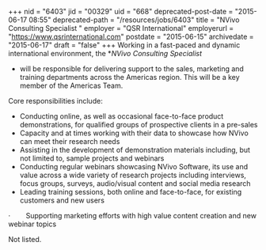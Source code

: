 +++
nid = "6403"
jid = "00329"
uid = "668"
deprecated-post-date = "2015-06-17 08:55"
deprecated-path = "/resources/jobs/6403"
title = "NVivo Consulting Specialist "
employer = "QSR International"
employerurl = "https://www.qsrinternational.com"
postdate = "2015-06-15"
archivedate = "2015-06-17"
draft = "false"
+++
Working in a fast-paced and dynamic international environment, the
**NVivo Consulting Specialist*
-  will be responsible for delivering
support to the sales, marketing and training departments across the
Americas region. This will be a key member of the Americas Team.

Core responsibilities include:

-   Conducting online, as well as occasional face-to-face product
    demonstrations, for qualified groups of prospective clients in a
    pre-sales
-   Capacity and at times working with their data to showcase how NVivo
    can meet their research needs
-   Assisting in the development of demonstration materials including,
    but not limited to, sample projects and webinars
-   Conducting regular webinars showcasing NVivo Software, its use and
    value across a wide variety of research projects including
    interviews, focus groups, surveys, audio/visual content and social
    media research
-   Leading training sessions, both online and face-to-face, for
    existing customers and new users

·        Supporting marketing efforts with high value content creation
and new webinar topics
  
Not listed.

